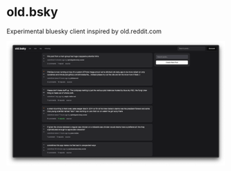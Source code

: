 # old.bsky

Experimental bluesky client inspired by old.reddit.com

![old.bsky screenshot](public/screenshots/temp.png)
